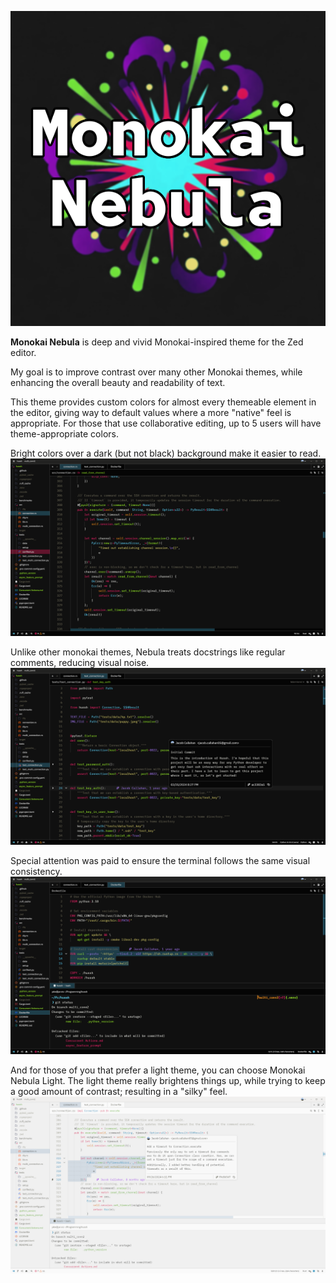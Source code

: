 ![Monokai Nebula](media/monokai_nebula_small.png)

**Monokai Nebula** is deep and vivid Monokai-inspired theme for the Zed editor.

My goal is to improve contrast over many other Monokai themes, while enhancing the overall beauty and readability of text.

This theme provides custom colors for almost every themeable element in the editor, giving way to default values where a more "native" feel is appropriate.
For those that use collaborative editing, up to 5 users will have theme-appropriate colors.

Bright colors over a dark (but not black) background make it easier to read.
![Rust and Hover](media/rust_hover.png)

Unlike other monokai themes, Nebula treats docstrings like regular comments, reducing visual noise.
![Python and Overlay](media/python_git_overlay.png)

Special attention was paid to ensure the terminal follows the same visual consistency.
![Dockerfile and Terminal](media/dockerfile_terminal.png)

And for those of you that prefer a light theme, you can choose Monokai Nebula Light.
The light theme really brightens things up, while trying to keep a good amount of contrast; resulting in a "silky" feel.
![Light Theme](media/light_theme.png)
